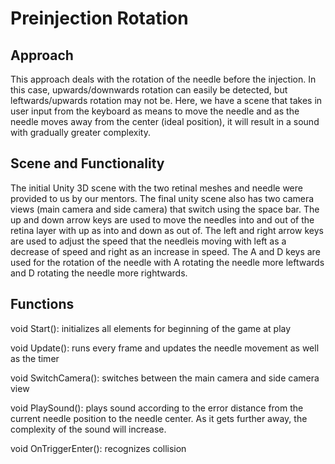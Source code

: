 # Preinjection Rotation

## Approach
This approach deals with the rotation of the needle before the injection. In this case, upwards/downwards rotation can easily be detected, but leftwards/upwards rotation may not be. Here, we have a scene that takes in user input from the keyboard as means to move the needle and as the needle moves away from the center (ideal position), it will result in a sound with gradually greater complexity.

## Scene and Functionality
The initial Unity 3D scene with the two retinal meshes and needle were provided to us by our mentors. The final unity scene also has two camera views (main camera and side camera) that switch using the space bar. The up and down arrow keys are used to move the needles into and out of the retina layer with up as into and down as out of. The left and right arrow keys are used to adjust the speed that the needleis moving with left as a decrease of speed and right as an increase in speed. The A and D keys are used for the rotation of the needle with A rotating the needle more leftwards and D rotating the needle more rightwards.

## Functions

void Start(): initializes all elements for beginning of the game at play

void Update(): runs every frame and updates the needle movement as well as the timer

void SwitchCamera(): switches between the main camera and side camera view

void PlaySound(): plays sound according to the error distance from the current needle position to the needle center. As it gets further away, the complexity of the sound will increase.

void OnTriggerEnter(): recognizes collision
